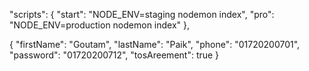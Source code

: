 "scripts": {
"start": "NODE_ENV=staging nodemon index",
"pro": "NODE_ENV=production nodemon index"
},

{
"firstName": "Goutam",
"lastName": "Paik",
"phone": "01720200701",
"password": "01720200712",
"tosAreement": true
}
